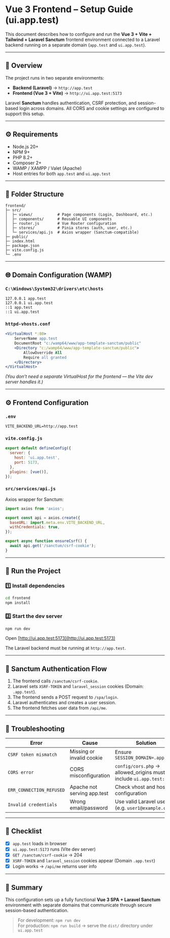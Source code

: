 
# Vue 3 Frontend – Setup Guide (ui.app.test)

This document describes how to configure and run the **Vue 3 + Vite + Tailwind + Laravel Sanctum** frontend environment
connected to a Laravel backend running on a separate domain (`app.test` and `ui.app.test`).

---

## 🧱 Overview

The project runs in two separate environments:

- **Backend (Laravel)** → `http://app.test`
- **Frontend (Vue 3 + Vite)** → `http://ui.app.test:5173`

Laravel **Sanctum** handles authentication, CSRF protection, and session-based login across domains.
All CORS and cookie settings are configured to support this setup.

---

## ⚙️ Requirements

- Node.js 20+
- NPM 9+
- PHP 8.2+
- Composer 2+
- WAMP / XAMPP / Valet (Apache)
- Host entries for both `app.test` and `ui.app.test`

---

## 📁 Folder Structure

```
frontend/
├─ src/
│  ├─ views/           # Page components (Login, Dashboard, etc.)
│  ├─ components/      # Reusable UI components
│  ├─ router.js        # Vue Router configuration
│  ├─ stores/          # Pinia stores (auth, user, etc.)
│  └─ services/api.js  # Axios wrapper (Sanctum-compatible)
├─ public/
├─ index.html
├─ package.json
├─ vite.config.js
└─ .env
```

---

## 🌐 Domain Configuration (WAMP)

### `C:\Windows\System32\drivers\etc\hosts`
```
127.0.0.1 app.test
127.0.0.1 ui.app.test
::1 app.test
::1 ui.app.test
```

### `httpd-vhosts.conf`
```apache
<VirtualHost *:80>
    ServerName app.test
    DocumentRoot "c:/wamp64/www/app-template-sanctum/public"
    <Directory "c:/wamp64/www/app-template-sanctum/public">
        AllowOverride All
        Require all granted
    </Directory>
</VirtualHost>
```

*(You don’t need a separate VirtualHost for the frontend — the Vite dev server handles it.)*

---

## ⚙️ Frontend Configuration

### `.env`
```
VITE_BACKEND_URL=http://app.test
```

### `vite.config.js`
```js
export default defineConfig({
  server: {
    host: 'ui.app.test',
    port: 5173,
  },
  plugins: [vue()],
});
```

### `src/services/api.js`
Axios wrapper for Sanctum:

```js
import axios from 'axios';

export const api = axios.create({
  baseURL: import.meta.env.VITE_BACKEND_URL,
  withCredentials: true,
});

export async function ensureCsrf() {
  await api.get('/sanctum/csrf-cookie');
}
```

---

## 🚀 Run the Project

### 1️⃣ Install dependencies
```bash
cd frontend
npm install
```

### 2️⃣ Start the dev server
```bash
npm run dev
```

Open [http://ui.app.test:5173](http://ui.app.test:5173)

The Laravel backend must be running at `http://app.test`.

---

## 🔐 Sanctum Authentication Flow

1. The frontend calls `/sanctum/csrf-cookie`.
2. Laravel sets `XSRF-TOKEN` and `laravel_session` cookies (Domain: `.app.test`).
3. The frontend sends a POST request to `/spa/login`.
4. Laravel authenticates and creates a user session.
5. The frontend fetches user data from `/api/me`.

---

## 🧹 Troubleshooting

| Error | Cause | Solution |
|-------|--------|-----------|
| `CSRF token mismatch` | Missing or invalid cookie | Ensure `SESSION_DOMAIN=.app.test` |
| `CORS error` | CORS misconfiguration | `config/cors.php` → allowed_origins must include `ui.app.test:5173` |
| `ERR_CONNECTION_REFUSED` | Apache not serving app.test | Check vhost and hosts configuration |
| `Invalid credentials` | Wrong email/password | Use valid Laravel user (e.g. `user1@example.com`) |

---

## 🧭 Checklist

- [x] `app.test` loads in browser  
- [x] `ui.app.test:5173` runs (Vite dev server)  
- [x] `GET /sanctum/csrf-cookie` → 204  
- [x] `XSRF-TOKEN` and `laravel_session` cookies appear (Domain `.app.test`)  
- [x] Login works → `/api/me` returns user info  

---

## 🏁 Summary

This configuration sets up a fully functional **Vue 3 SPA + Laravel Sanctum** environment with separate domains that communicate through secure session-based authentication.

> For development: `npm run dev`  
> For production: `npm run build` → serve the `dist/` directory under `ui.app.test`

